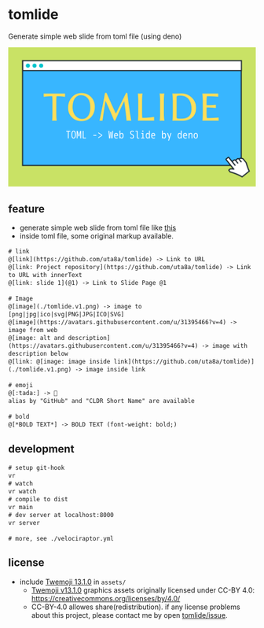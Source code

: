 # tomlide

Generate simple web slide from toml file (using deno)

![tomlide logo v1](./example/tomlide.v1.png)

## feature

- generate simple web slide from toml file like [this](./example/slide.toml)
- inside toml file, some original markup available.

```none
# link
@[link](https://github.com/uta8a/tomlide) -> Link to URL
@[link: Project repository](https://github.com/uta8a/tomlide) -> Link to URL with innerText
@[link: slide 1](@1) -> Link to Slide Page @1

# Image
@[image](./tomlide.v1.png) -> image to [png|jpg|ico|svg|PNG|JPG|ICO|SVG]
@[image](https://avatars.githubusercontent.com/u/31395466?v=4) -> image from web
@[image: alt and description](https://avatars.githubusercontent.com/u/31395466?v=4) -> image with description below
@[link: @[image: image inside link](https://github.com/uta8a/tomlide)](./tomlide.v1.png) -> image inside link

# emoji
@[:tada:] -> 🎉
alias by "GitHub" and "CLDR Short Name" are available

# bold
@[*BOLD TEXT*] -> BOLD TEXT (font-weight: bold;)
```

## development

```shell
# setup git-hook
vr
# watch
vr watch
# compile to dist
vr main
# dev server at localhost:8000
vr server

# more, see ./velociraptor.yml
```

## license

- include
  [Twemoji 13.1.0](https://github.com/twitter/twemoji/releases/tag/v13.1.0) in
  `assets/`
  - [Twemoji v13.1.0](https://github.com/twitter/twemoji/tree/v13.1.0) graphics
    assets originally licensed under CC-BY 4.0:
    https://creativecommons.org/licenses/by/4.0/
  - CC-BY-4.0 allowes share(redistribution). if any license problems about this
    project, please contact me by open
    [tomlide/issue](https://github.com/uta8a/tomlide/issues).

